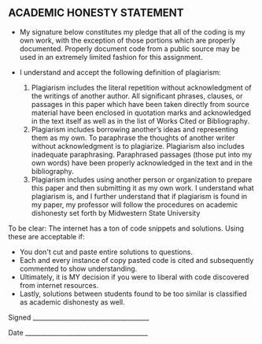 ## ACADEMIC HONESTY STATEMENT

- My signature below constitutes my pledge that all of the coding is my own work, with the exception of those portions which are
properly documented. Properly document code from a public source may be used in an extremely limited fashion for this assignment.

- I understand and accept the following definition of plagiarism:
    1. Plagiarism includes the literal repetition without acknowledgment of the writings of another author. 
All significant phrases, clauses, or passages in this paper which have been taken directly from source 
material have been enclosed in quotation marks and acknowledged in the text itself as well as in the list of 
Works Cited or Bibliography. 
     2. Plagiarism includes borrowing another’s ideas and representing them as my own. To paraphrase the thoughts of
another writer without acknowledgment is to plagiarize. Plagiarism also includes inadequate paraphrasing. Paraphrased passages (those
put into my own words) have been properly acknowledged in the text and in the bibliography.
     3. Plagiarism includes using another person or organization to prepare this paper and then submitting it as my own work. I understand what plagiarism is, and I further understand that
if plagiarism is found in my paper, my professor will follow the
procedures on academic dishonesty set forth by Midwestern State University

To be clear: The internet has a ton of code snippets and solutions. Using these are acceptable if:
- You don't cut and paste entire solutions to questions.
- Each and every instance of copy pasted code is cited and subsequently commented to show understanding.
- Ultimately, it is MY decision if you were to liberal with code discovered from internet resources. 
- Lastly, solutions between students found to be too similar is classified as academic dishonesty as well. 


Signed _____________________________________

Date _______________________________________
